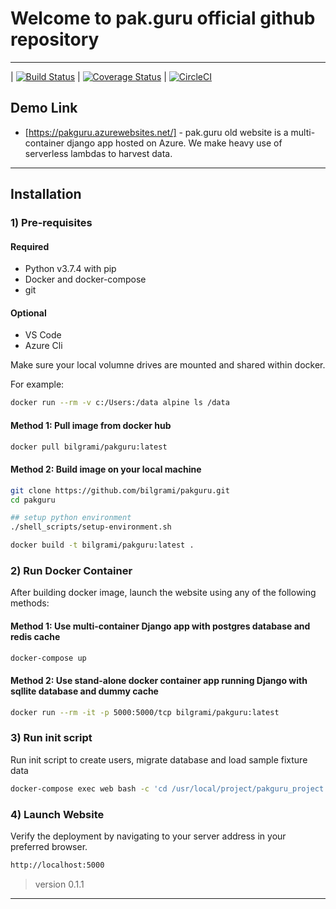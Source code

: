 # Welcome to pak.guru official github repository

----

| [![Build Status](https://travis-ci.org/bilgrami/pakguru.svg?branch=master)](https://travis-ci.org/bilgrami/pakguru)
| [![Coverage Status](https://coveralls.io/repos/github/bilgrami/pakguru/badge.svg)](https://coveralls.io/github/bilgrami/pakguru)
| [![CircleCI](https://circleci.com/gh/bilgrami/pakguru.svg?style=svg)](https://circleci.com/gh/bilgrami/pakguru)

## Demo Link

* [https://pakguru.azurewebsites.net/] - pak.guru old website is a multi-container django app hosted on Azure. We make heavy use of serverless lambdas to harvest data.

----

## Installation

### 1) Pre-requisites

#### Required

* Python v3.7.4 with pip
* Docker and docker-compose
* git

#### Optional

* VS Code
* Azure Cli

Make sure your local volumne drives are mounted and shared within docker.

For example:

```sh
docker run --rm -v c:/Users:/data alpine ls /data
```

#### Method 1: Pull image from docker hub

```sh
docker pull bilgrami/pakguru:latest
```

#### Method 2: Build image on your local machine

```sh
git clone https://github.com/bilgrami/pakguru.git
cd pakguru

## setup python environment
./shell_scripts/setup-environment.sh

docker build -t bilgrami/pakguru:latest .
```

### 2) Run Docker Container

After building docker image, launch the website using any of the following methods:

#### Method 1: Use multi-container Django app with postgres database and redis cache

```sh
docker-compose up
```

#### Method 2: Use stand-alone docker container app running Django with sqllite database and dummy cache

```sh
docker run --rm -it -p 5000:5000/tcp bilgrami/pakguru:latest
```

### 3) Run init script

Run init script to create users, migrate database and load sample fixture data

```sh
docker-compose exec web bash -c 'cd /usr/local/project/pakguru_project && chmod +x ./shell_scripts/init_script.sh && ./shell_scripts//init_script.sh'

```

### 4) Launch Website

Verify the deployment by navigating to your server address in your preferred browser.

```sh
http://localhost:5000

```

> version 0.1.1

----

[pak.guru]: <https://www.pak.guru>
